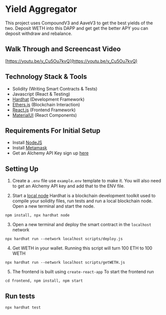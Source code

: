 # Yield Aggregator

This project uses CompoundV3 and AaveV3 to get the best yields of the two. Deposit WETH into this DAPP and get get the better APY you can deposit withdraw and rebalance.

## Walk Through and Screencast Video

[https://youtu.be/y_Cu5Ou7kvQ](https://youtu.be/y_Cu5Ou7kvQ)

## Technology Stack & Tools

- Solidity (Writing Smart Contracts & Tests)
- Javascript (React & Testing)
- [Hardhat](https://hardhat.org/) (Development Framework)
- [Ethers.js](https://docs.ethers.io/v5/) (Blockchain Interaction)
- [React.js](https://reactjs.org/) (Frontend Framework)
- [MaterialUI](https://mui.com/material-ui/) (React Components)

## Requirements For Initial Setup

- Install [NodeJS](https://nodejs.org/en/)
- Install [Metamask](https://metamask.io/)
- Get an Alchemy API Key sign up [here](https://www.alchemy.com/)

## Setting Up

1. Create a `.env` file use `example.env` template to make it. You will also need to get an Alchemy API key and add that to the ENV file.

2. Start a [local node](https://hardhat.org/getting-started/#connecting-a-wallet-or-dapp-to-hardhat-network)
   Hardhat is a blockchain development toolkit used to compile your solidity files, run tests and run a local blockchain node. Open a new terminal and start the node.

```shell
npm install, npx hardhat node
```

3. Open a new terminal and deploy the smart contract in the `localhost` network

```shell
npx hardhat run --network localhost scripts/deploy.js
```

4. Get WETH in your wallet. Running this script will turn 100 ETH to 100 WETH

```shell
npx hardhat run --network localhost scripts/getWETH.js
```

5. The frontend is built using `create-react-app` To start the frontend run

```shell
cd frontend, npm install, npm start
```

## Run tests

```shell
npx hardhat test
```
